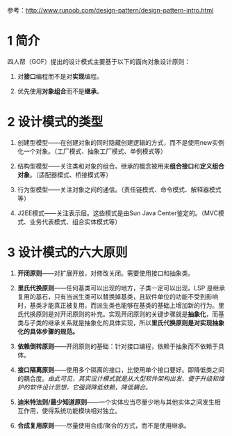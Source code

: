 参考：http://www.runoob.com/design-pattern/design-pattern-intro.html

# 1 简介

四人帮（GOF）提出的设计模式主要基于以下的面向对象设计原则：

1. 对**接口**编程而不是对**实现**编程。

2. 优先使用**对象组合**而不是**继承**。

# 2 设计模式的类型

1. 创建型模型——在创建对象的同时隐藏创建逻辑的方式，而不是使用new实例化一个对象。（工厂模式、抽象工厂模式、单例模式等）

2. 结构型模型——关注类和对象的组合。继承的概念被用来**组合接口**和**定义组合对象**。（适配器模式、桥接模式等）

3. 行为型模型——关注对象之间的通信。（责任链模式、命令模式、解释器模式等）

4. J2EE模式——关注表示层。这些模式是由Sun Java Center鉴定的。（MVC模式、业务代表模式、组合实体模式等）


# 3 设计模式的六大原则

1. **开闭原则**——对扩展开放，对修改关闭。需要使用接口和抽象类。

2. **里氏代换原则**——任何基类可以出现的地方，子类一定可以出现。LSP 是继承复用的基石，只有当派生类可以替换掉基类，且软件单位的功能不受到影响时，基类才能真正被复用，而派生类也能够在基类的基础上增加新的行为。里氏代换原则是对开闭原则的补充。实现开闭原则的关键步骤就是**抽象化**，而基类与子类的继承关系就是抽象化的具体实现，所以**里氏代换原则是对实现抽象化的具体步骤的规范。**

3. **依赖倒转原则**——开闭原则的基础：针对接口编程，依赖于抽象而不依赖于具体。

4. **接口隔离原则**——使用多个隔离的接口，比使用单个接口要好。即降低类之间的耦合度。*由此可见，其实设计模式就是从大型软件架构出发、便于升级和维护的软件设计思想，它强调降低依赖，降低耦合。*

5. **迪米特法则/最少知道原则**——一个实体应当尽量少地与其他实体之间发生相互作用，使得系统功能模块相对独立。

6. **合成复用原则**——尽量使用合成/聚合的方式，而不是使用继承。






































